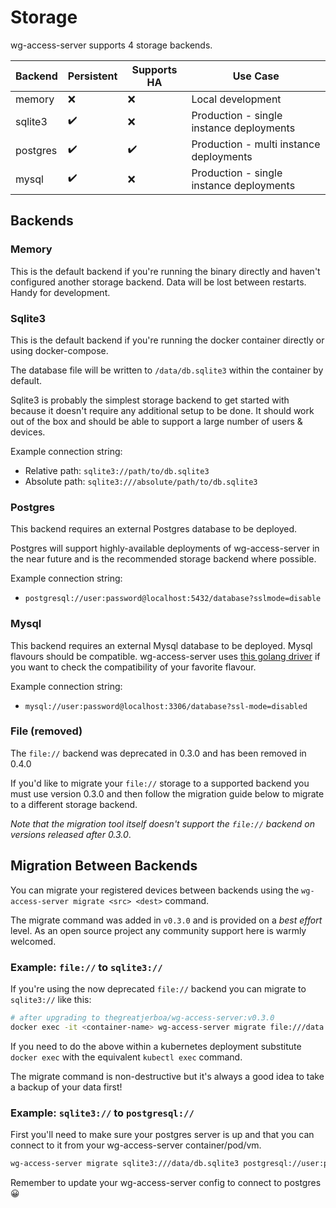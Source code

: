 # Storage

wg-access-server supports 4 storage backends.

| Backend  | Persistent | Supports HA | Use Case                                 |
| -------- | ---------- | ----------- | ---------------------------------------- |
| memory   | ❌         | ❌          | Local development                        |
| sqlite3  | ✔️         | ❌          | Production - single instance deployments |
| postgres | ✔️         | ✔️          | Production - multi instance deployments  |
| mysql    | ✔️         | ❌          | Production - single instance deployments |

## Backends

### Memory

This is the default backend if you're running the binary directly and haven't configured
another storage backend. Data will be lost between restarts. Handy for development.

### Sqlite3

This is the default backend if you're running the docker container directly or using docker-compose.

The database file will be written to `/data/db.sqlite3` within the container by default.

Sqlite3 is probably the simplest storage backend to get started with because it doesn't require
any additional setup to be done. It should work out of the box and should be able to support a
large number of users & devices.

Example connection string:

- Relative path: `sqlite3://path/to/db.sqlite3`
- Absolute path: `sqlite3:///absolute/path/to/db.sqlite3`

### Postgres

This backend requires an external Postgres database to be deployed.

Postgres will support highly-available deployments of wg-access-server in the near future
and is the recommended storage backend where possible.

Example connection string:

- `postgresql://user:password@localhost:5432/database?sslmode=disable`

### Mysql

This backend requires an external Mysql database to be deployed. Mysql flavours should be compatible.
wg-access-server uses [this golang driver](github.com/go-sql-driver/mysql) if you want to check the
compatibility of your favorite flavour.

Example connection string:

- `mysql://user:password@localhost:3306/database?ssl-mode=disabled`

### File (removed)

The `file://` backend was deprecated in 0.3.0 and has been removed in 0.4.0

If you'd like to migrate your `file://` storage to a supported backend you must use
version 0.3.0 and then follow the migration guide below to migrate to a different storage backend.

_Note that the migration tool itself doesn't support the `file://` backend on versions
released after 0.3.0_.

## Migration Between Backends

You can migrate your registered devices between backends using the `wg-access-server migrate <src> <dest>`
command.

The migrate command was added in `v0.3.0` and is provided on a _best effort_ level. As an open source
project any community support here is warmly welcomed.

### Example: `file://` to `sqlite3://`

If you're using the now deprecated `file://` backend you can migrate to `sqlite3://` like this:

```bash
# after upgrading to thegreatjerboa/wg-access-server:v0.3.0
docker exec -it <container-name> wg-access-server migrate file:///data sqlite3:///data/db.sqlite3
```

If you need to do the above within a kubernetes deployment substitute `docker exec` with the equivalent
`kubectl exec` command.

The migrate command is non-destructive but it's always a good idea to take a backup of your data first!

### Example: `sqlite3://` to `postgresql://`

First you'll need to make sure your postgres server is up and that you can connect to it from your
wg-access-server container/pod/vm.

```bash
wg-access-server migrate sqlite3:///data/db.sqlite3 postgresql://user:password@localhost:5432/database?sslmode=disable
```

Remember to update your wg-access-server config to connect to postgres 😀
